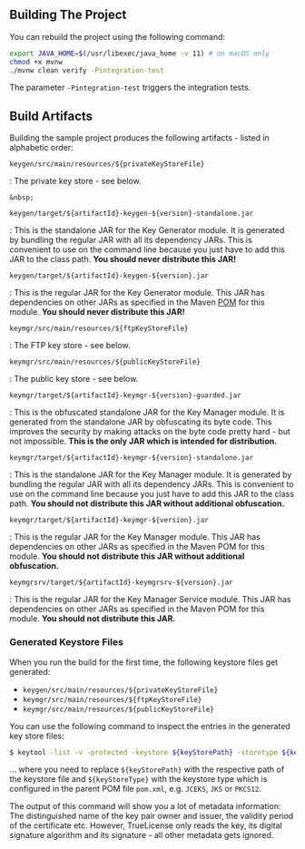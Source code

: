 ## Building The Project

You can rebuild the project using the following command:

``` bash
export JAVA_HOME=$(/usr/libexec/java_home -v 11) # on macOS only
chmod +x mvnw
./mvnw clean verify -Pintegration-test
```

The parameter `-Pintegration-test` triggers the integration tests.

## Build Artifacts

Building the sample project produces the following artifacts - listed in alphabetic order:

`keygen/src/main/resources/${privateKeyStoreFile}`

:   The private key store - see below.

    &nbsp;

`keygen/target/${artifactId}-keygen-${version}-standalone.jar`

:   This is the standalone JAR for the Key Generator module.
    It is generated by bundling the regular JAR with all its dependency JARs.
    This is convenient to use on the command line because you just have to add this JAR to the class path.
    **You should never distribute this JAR!**

`keygen/target/${artifactId}-keygen-${version}.jar`

:   This is the regular JAR for the Key Generator module.
    This JAR has dependencies on other JARs as specified in the Maven
    [POM](https://maven.apache.org/guides/introduction/introduction-to-the-pom.html) for this module.
    **You should never distribute this JAR!**

`keymgr/src/main/resources/${ftpKeyStoreFile}`

:   The FTP key store - see below.

`keymgr/src/main/resources/${publicKeyStoreFile}`

:   The public key store - see below.

`keymgr/target/${artifactId}-keymgr-${version}-guarded.jar`

:   This is the obfuscated standalone JAR for the Key Manager module.
    It is generated from the standalone JAR by obfuscating its byte code.
    This improves the security by making attacks on the byte code pretty hard - but not impossible.
    **This is the only JAR which is intended for distribution.**

`keymgr/target/${artifactId}-keymgr-${version}-standalone.jar`

:   This is the standalone JAR for the Key Manager module.
    It is generated by bundling the regular JAR with all its dependency JARs.
    This is convenient to use on the command line because you just have to add this JAR to the class path.
    **You should not distribute this JAR without additional obfuscation.**

`keymgr/target/${artifactId}-keymgr-${version}.jar`

:   This is the regular JAR for the Key Manager module.
    This JAR has dependencies on other JARs as specified in the Maven POM for this module.
    **You should not distribute this JAR without additional obfuscation.**

`keymgrsrv/target/${artifactId}-keymgrsrv-${version}.jar`

:   This is the regular JAR for the Key Manager Service module.
    This JAR has dependencies on other JARs as specified in the Maven POM for this module.
    **You should not distribute this JAR.**

### Generated Keystore Files

When you run the build for the first time, the following keystore files get generated:

+ `keygen/src/main/resources/${privateKeyStoreFile}`
+ `keymgr/src/main/resources/${ftpKeyStoreFile}`
+ `keymgr/src/main/resources/${publicKeyStoreFile}`

You can use the following command to inspect the entries in the generated key store files:

``` bash
$ keytool -list -v -protected -keystore ${keyStorePath} -storetype ${keyStoreType}
```

… where you need to replace `${keyStorePath}` with the respective path of the keystore file and `${keyStoreType}` with
the keystore type which is configured in the parent POM file `pom.xml`, e.g. `JCEKS`, `JKS` or `PKCS12`.

The output of this command will show you a lot of metadata information:
The distinguished name of the key pair owner and issuer, the validity period of the certificate etc.
However, TrueLicense only reads the key, its digital signature algorithm and its signature - all other metadata gets
ignored.
